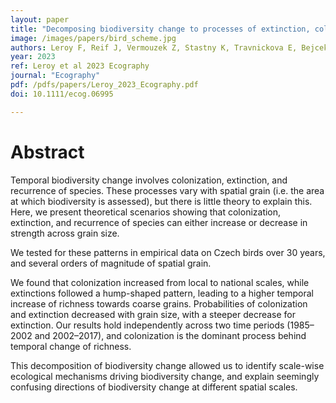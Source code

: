 ```yaml
---
layout: paper
title: "Decomposing biodiversity change to processes of extinction, colonization, and recurrence across scales"
image: /images/papers/bird_scheme.jpg
authors: Leroy F, Reif J, Vermouzek Z, Stastny K, Travnickova E, Bejcek V, Mikulas I, Keil P
year: 2023
ref: Leroy et al 2023 Ecography
journal: "Ecography"
pdf: /pdfs/papers/Leroy_2023_Ecography.pdf
doi: 10.1111/ecog.06995

---
```


# Abstract

Temporal biodiversity change involves colonization, extinction, and recurrence of species. These processes vary with spatial grain (i.e. the area at which biodiversity is assessed), but there is little theory to explain this. Here, we present theoretical scenarios showing that colonization, extinction, and recurrence of species can either increase or decrease in strength across grain size. 

We tested for these patterns in empirical data on Czech birds over 30 years, and several orders of magnitude of spatial grain. 

We found that colonization increased from local to national scales, while extinctions followed a hump-shaped pattern, leading to a higher temporal increase of richness towards coarse grains. Probabilities of colonization and extinction decreased with grain size, with a steeper decrease for extinction. Our results hold independently across two time periods (1985–2002 and 2002–2017), and colonization is the dominant process behind temporal change of richness. 

This decomposition of biodiversity change allowed us to identify scale-wise ecological mechanisms driving biodiversity change, and explain seemingly confusing directions of biodiversity change at different spatial scales.
